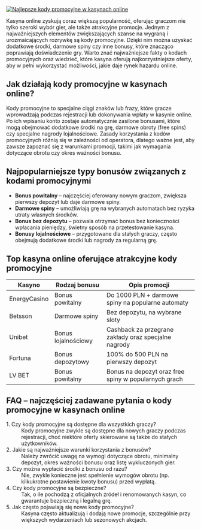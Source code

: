 [![Najlepsze kody promocyjne w kasynach online](https://123-caf.pages.dev/gitsignup.png)](https://vrmoo.ru/Bt82HjjY)

<p>Kasyna online zyskują coraz większą popularność, oferując graczom nie tylko szeroki wybór gier, ale także atrakcyjne promocje. Jednym z najważniejszych elementów zwiększających szanse na wygraną i urozmaicających rozrywkę są kody promocyjne. Dzięki nim można uzyskać dodatkowe środki, darmowe spiny czy inne bonusy, które znacząco poprawiają doświadczenie gry. Warto znać najważniejsze fakty o kodach promocyjnych oraz wiedzieć, które kasyna oferują najkorzystniejsze oferty, aby w pełni wykorzystać możliwości, jakie daje rynek hazardu online.</p>  <h2>Jak działają kody promocyjne w kasynach online?</h2> <p>Kody promocyjne to specjalne ciągi znaków lub frazy, które gracze wprowadzają podczas rejestracji lub dokonywania wpłaty w kasynie online. Po ich wpisaniu konto zostaje automatycznie zasilone bonusami, które mogą obejmować dodatkowe środki na grę, darmowe obroty (free spins) czy specjalne nagrody lojalnościowe. Zasady korzystania z kodów promocyjnych różnią się w zależności od operatora, dlatego ważne jest, aby zawsze zapoznać się z warunkami promocji, takimi jak wymagania dotyczące obrotu czy okres ważności bonusu.</p>  <h2>Najpopularniejsze typy bonusów związanych z kodami promocyjnymi</h2> <ul>   <li><strong>Bonus powitalny</strong> – najczęściej oferowany nowym graczom, zwiększa pierwszy depozyt lub daje darmowe spiny.</li>   <li><strong>Darmowe spiny</strong> – umożliwiają grę na wybranych automatach bez ryzyka utraty własnych środków.</li>   <li><strong>Bonus bez depozytu</strong> – pozwala otrzymać bonus bez konieczności wpłacania pieniędzy, świetny sposób na przetestowanie kasyna.</li>   <li><strong>Bonusy lojalnościowe</strong> – przygotowane dla stałych graczy, często obejmują dodatkowe środki lub nagrody za regularną grę.</li> </ul>  <h2>Top kasyna online oferujące atrakcyjne kody promocyjne</h2> <table>   <thead>     <tr>       <th>Kasyno</th>       <th>Rodzaj bonusu</th>       <th>Opis promocji</th>     </tr>   </thead>   <tbody>     <tr>       <td>EnergyCasino</td>       <td>Bonus powitalny</td>       <td>Do 1000 PLN + darmowe spiny na popularne automaty</td>     </tr>     <tr>       <td>Betsson</td>       <td>Darmowe spiny</td>       <td>Bez depozytu, na wybrane sloty</td>     </tr>     <tr>       <td>Unibet</td>       <td>Bonus lojalnościowy</td>       <td>Cashback za przegrane zakłady oraz specjalne nagrody</td>     </tr>     <tr>       <td>Fortuna</td>       <td>Bonus depozytowy</td>       <td>100% do 500 PLN na pierwszy depozyt</td>     </tr>     <tr>       <td>LV BET</td>       <td>Bonus powitalny</td>       <td>Bonus na depozyt oraz free spiny w popularnych grach</td>     </tr>   </tbody> </table>  <h2>FAQ – najczęściej zadawane pytania o kody promocyjne w kasynach online</h2> <dl>   <dt>1. Czy kody promocyjne są dostępne dla wszystkich graczy?</dt>   <dd>Kody promocyjne zwykle są dostępne dla nowych graczy podczas rejestracji, choć niektóre oferty skierowane są także do stałych użytkowników.</dd>      <dt>2. Jakie są najważniejsze warunki korzystania z bonusów?</dt>   <dd>Należy zwrócić uwagę na wymogi dotyczące obrotu, minimalny depozyt, okres ważności bonusu oraz listę wykluczonych gier.</dd>      <dt>3. Czy można wypłacić środki z bonusu od razu?</dt>   <dd>Nie, zwykle konieczne jest spełnienie wymogów obrotu (np. kilkukrotne postawienie kwoty bonusu) przed wypłatą.</dd>      <dt>4. Czy kody promocyjne są bezpieczne?</dt>   <dd>Tak, o ile pochodzą z oficjalnych źródeł i renomowanych kasyn, co gwarantuje bezpieczną i legalną grę.</dd>      <dt>5. Jak często pojawiają się nowe kody promocyjne?</dt>   <dd>Kasyna często aktualizują i dodają nowe promocje, szczególnie przy większych wydarzeniach lub sezonowych akcjach.</dd> </dl>
